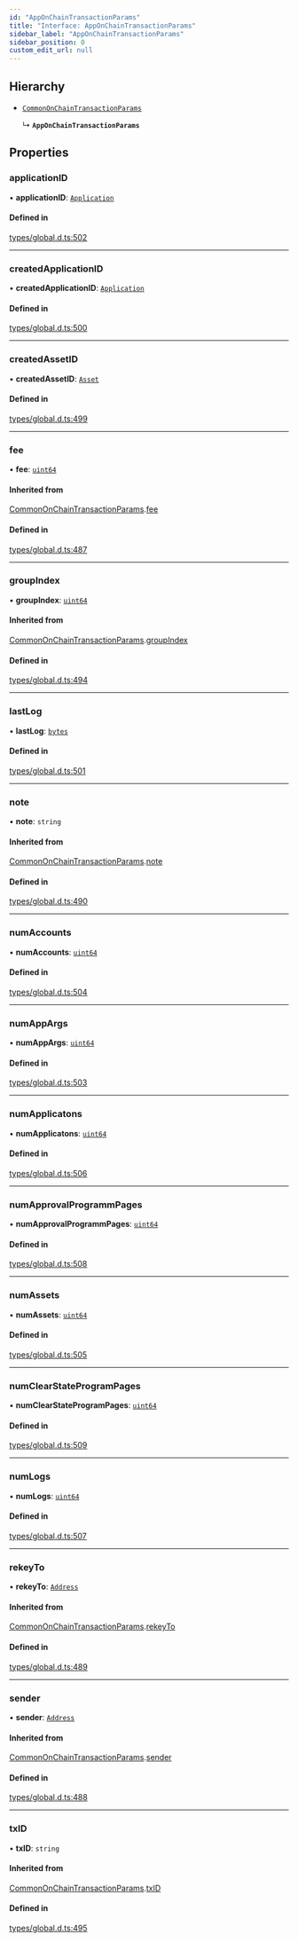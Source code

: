 ```yaml
---
id: "AppOnChainTransactionParams"
title: "Interface: AppOnChainTransactionParams"
sidebar_label: "AppOnChainTransactionParams"
sidebar_position: 0
custom_edit_url: null
---
```


## Hierarchy

- [`CommonOnChainTransactionParams`](CommonOnChainTransactionParams.md)

  ↳ **`AppOnChainTransactionParams`**

## Properties

### applicationID

• **applicationID**: [`Application`](../classes/Application.md)

#### Defined in

[types/global.d.ts:502](https://github.com/algorand-devrel/tealscript/blob/9bf633c1/types/global.d.ts#L502)

___

### createdApplicationID

• **createdApplicationID**: [`Application`](../classes/Application.md)

#### Defined in

[types/global.d.ts:500](https://github.com/algorand-devrel/tealscript/blob/9bf633c1/types/global.d.ts#L500)

___

### createdAssetID

• **createdAssetID**: [`Asset`](../classes/Asset.md)

#### Defined in

[types/global.d.ts:499](https://github.com/algorand-devrel/tealscript/blob/9bf633c1/types/global.d.ts#L499)

___

### fee

• **fee**: [`uint64`](../modules.md#uint64)

#### Inherited from

[CommonOnChainTransactionParams](CommonOnChainTransactionParams.md).[fee](CommonOnChainTransactionParams.md#fee)

#### Defined in

[types/global.d.ts:487](https://github.com/algorand-devrel/tealscript/blob/9bf633c1/types/global.d.ts#L487)

___

### groupIndex

• **groupIndex**: [`uint64`](../modules.md#uint64)

#### Inherited from

[CommonOnChainTransactionParams](CommonOnChainTransactionParams.md).[groupIndex](CommonOnChainTransactionParams.md#groupindex)

#### Defined in

[types/global.d.ts:494](https://github.com/algorand-devrel/tealscript/blob/9bf633c1/types/global.d.ts#L494)

___

### lastLog

• **lastLog**: [`bytes`](../modules.md#bytes)

#### Defined in

[types/global.d.ts:501](https://github.com/algorand-devrel/tealscript/blob/9bf633c1/types/global.d.ts#L501)

___

### note

• **note**: `string`

#### Inherited from

[CommonOnChainTransactionParams](CommonOnChainTransactionParams.md).[note](CommonOnChainTransactionParams.md#note)

#### Defined in

[types/global.d.ts:490](https://github.com/algorand-devrel/tealscript/blob/9bf633c1/types/global.d.ts#L490)

___

### numAccounts

• **numAccounts**: [`uint64`](../modules.md#uint64)

#### Defined in

[types/global.d.ts:504](https://github.com/algorand-devrel/tealscript/blob/9bf633c1/types/global.d.ts#L504)

___

### numAppArgs

• **numAppArgs**: [`uint64`](../modules.md#uint64)

#### Defined in

[types/global.d.ts:503](https://github.com/algorand-devrel/tealscript/blob/9bf633c1/types/global.d.ts#L503)

___

### numApplicatons

• **numApplicatons**: [`uint64`](../modules.md#uint64)

#### Defined in

[types/global.d.ts:506](https://github.com/algorand-devrel/tealscript/blob/9bf633c1/types/global.d.ts#L506)

___

### numApprovalProgrammPages

• **numApprovalProgrammPages**: [`uint64`](../modules.md#uint64)

#### Defined in

[types/global.d.ts:508](https://github.com/algorand-devrel/tealscript/blob/9bf633c1/types/global.d.ts#L508)

___

### numAssets

• **numAssets**: [`uint64`](../modules.md#uint64)

#### Defined in

[types/global.d.ts:505](https://github.com/algorand-devrel/tealscript/blob/9bf633c1/types/global.d.ts#L505)

___

### numClearStateProgramPages

• **numClearStateProgramPages**: [`uint64`](../modules.md#uint64)

#### Defined in

[types/global.d.ts:509](https://github.com/algorand-devrel/tealscript/blob/9bf633c1/types/global.d.ts#L509)

___

### numLogs

• **numLogs**: [`uint64`](../modules.md#uint64)

#### Defined in

[types/global.d.ts:507](https://github.com/algorand-devrel/tealscript/blob/9bf633c1/types/global.d.ts#L507)

___

### rekeyTo

• **rekeyTo**: [`Address`](../classes/Address.md)

#### Inherited from

[CommonOnChainTransactionParams](CommonOnChainTransactionParams.md).[rekeyTo](CommonOnChainTransactionParams.md#rekeyto)

#### Defined in

[types/global.d.ts:489](https://github.com/algorand-devrel/tealscript/blob/9bf633c1/types/global.d.ts#L489)

___

### sender

• **sender**: [`Address`](../classes/Address.md)

#### Inherited from

[CommonOnChainTransactionParams](CommonOnChainTransactionParams.md).[sender](CommonOnChainTransactionParams.md#sender)

#### Defined in

[types/global.d.ts:488](https://github.com/algorand-devrel/tealscript/blob/9bf633c1/types/global.d.ts#L488)

___

### txID

• **txID**: `string`

#### Inherited from

[CommonOnChainTransactionParams](CommonOnChainTransactionParams.md).[txID](CommonOnChainTransactionParams.md#txid)

#### Defined in

[types/global.d.ts:495](https://github.com/algorand-devrel/tealscript/blob/9bf633c1/types/global.d.ts#L495)
